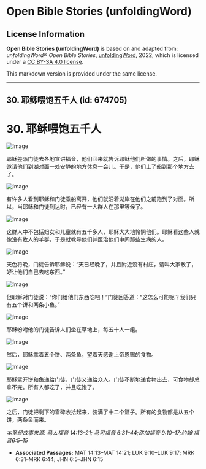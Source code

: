 # Open Bible Stories (unfoldingWord)

## License Information

**Open Bible Stories (unfoldingWord)** is based on and adapted from: _unfoldingWord® Open Bible Stories_, [unfoldingWord](https://unfoldingword.org/utw), 2022, which is licensed under a [CC BY-SA 4.0 license](https://creativecommons.org/licenses/by-sa/4.0/legalcode.en).

This markdown version is provided under the same license.



--------------------------------

## 30. 耶稣喂饱五千人 (id: 674705)

30\. 耶稣喂饱五千人
============

![Image](https://cdn.door43.org/obs/jpg/360px/obs-en-30-01.jpg?direct&)

耶稣差派门徒去各地宣讲福音，他们回来就告诉耶稣他们所做的事情。之后，耶稣邀请他们到湖对面一处安静的地方休息一会儿。于是，他们上了船到那个地方去了。

![Image](https://cdn.door43.org/obs/jpg/360px/obs-en-30-02.jpg?direct&)

有许多人看到耶稣和门徒乘船离开，他们就沿着湖岸在他们之前跑到了对面。所以，当耶稣和门徒到达时，已经有一大群人在那里等候了。

![Image](https://cdn.door43.org/obs/jpg/360px/obs-en-30-03.jpg?direct&)

这群人中不包括妇女和儿童就有五千多人，耶稣大大地怜悯他们。耶稣看这些人就像没有牧人的羊群，于是就教导他们并医治他们中间那些生病的人。

![Image](https://cdn.door43.org/obs/jpg/360px/obs-en-30-04.jpg?direct&)

天色将晚，门徒告诉耶稣说：“天已经晚了，并且附近没有村庄，请叫大家散了，好让他们自己去吃东西。”

![Image](https://cdn.door43.org/obs/jpg/360px/obs-en-30-05.jpg?direct&)

但耶稣对门徒说：“你们给他们东西吃吧！”门徒回答道：“这怎么可能呢？我们只有五个饼和两条小鱼。”

![Image](https://cdn.door43.org/obs/jpg/360px/obs-en-30-06.jpg?direct&)

耶稣吩咐他的门徒告诉人们坐在草地上，每五十人一组。

![Image](https://cdn.door43.org/obs/jpg/360px/obs-en-30-07.jpg?direct&)

然后，耶稣拿着五个饼、两条鱼，望着天感谢上帝恩赐的食物。

![Image](https://cdn.door43.org/obs/jpg/360px/obs-en-30-08.jpg?direct&)

耶稣擘开饼和鱼递给门徒，门徒又递给众人。门徒不断地递食物出去，可食物却总拿不完。所有人都吃了，并且吃饱了。

![Image](https://cdn.door43.org/obs/jpg/360px/obs-en-30-09.jpg?direct&)

之后，门徒把剩下的零碎收拾起来，装满了十二个篮子。所有的食物都是从五个饼，两条鱼而来。

*本圣经故事来源: 马太福音 14:13–21; 马可福音 6:31–44;路加福音 9:10–17;约翰 福音6:5–15*

* **Associated Passages:** MAT 14:13–MAT 14:21; LUK 9:10–LUK 9:17; MRK 6:31–MRK 6:44; JHN 6:5–JHN 6:15

